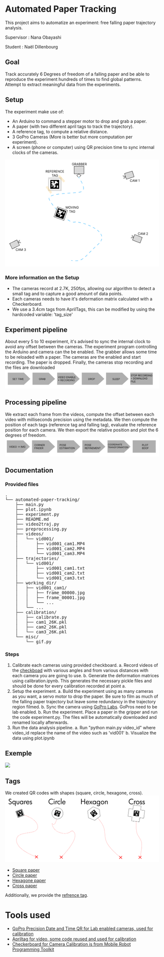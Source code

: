 
# Automated Paper Tracking
This project aims to automatize an experiment: free falling paper trajectory analysis.

Supervisor : Nana Obayashi

Student : Naël Dillenbourg

## Goal
Track accurately 6 Degrees of freedom of a falling paper and be able to reproduce the experiment hundreds of times to find global patterns. Attempt to extract meaningful data from the experiments.

## Setup
The experiment make use of:
- An Arduino to command a stepper motor to drop and grab a paper.
- A paper (with two different april tags to track the trajectory).
- A reference tag, to compute a relative distance.
- 3 GoPro Cameras (More is better but more computation per experiment).
- A screen (phone or computer) using QR precision time to sync internal clocks of the cameras.

![Setup](images/setup.png)
### More information on the Setup
- The cameras record at 2.7K, 250fps, allowing our algorithm to detect a small tag and to capture a good amount of data points.
- Each cameras needs to have it's deformation matrix calculated with a Checkerboard.
- We use a 3.4cm tags from AprilTags, this can be modified by using the hardcoded variable: 'tag_size'
## Experiment pipeline
About every 5 to 10 experiment, it's advised to sync the internal clock to avoid any offset between the cameras.
The experiment program controlling the Arduino and camera can the be enabled. The grabber allows some time to be reloaded with a paper. The cameras are the enabled and start recording. The paper is dropped. Finally, the cameras stop recording and the files are downloaded 
![Experiment pipeline](images/exp_pipeline.png)

## Processing pipeline
We extract each frame from the videos, compute the offset between each video with milliseconds precision using the metadata. We then compute the position of each tags (reference tag and falling tag), evaluate the reference position for each camera. We then export the relative position and plot the 6 degrees of freedom.
![Analysis pipeline](images/analysis_pipeline.png)

## Documentation
### Provided files
<pre>
.
└── automated-paper-tracking/
    ├── main.py 
    ├── plot.ipynb
    ├── experiment.py
    ├── README.md
    ├── video2traj.py
    ├── preprocessing.py
    ├── videos/
    │   └── vid001/
    │       ├── vid001_cam1.MP4
    │       ├── vid001_cam2.MP4
    │       └── vid001_cam3.MP4
    ├── trajectories/
    │   └── vid001/
    │       ├── vid001_cam1.txt
    │       ├── vid001_cam2.txt
    │       └── vid001_cam3.txt
    ├── working_dir/
    │   ├── vid001_cam1/
    │   │   ├── frame_00000.jpg
    │   │   ├── frame_00001.jpg
    │   │   └── ...
    │   └── ...
    ├── calibration/
    │   ├── calibrate.py
    │   ├── cam1_26K.pkl
    │   ├── cam2_26K.pkl
    │   └── cam3_26K.pkl
    └── misc/
        └── gif.py
</pre>

### Steps
1. Calibrate each cameras using provided checkboard.
    a. Record videos of the [checkboad](/misc/camera-calibration-checker-board_9x7.pdf) with various angles and from various distances with each camera you are going to use.
    b. Generate the deformation matrices using calibration.ipynb. This generates the necessary pickle files and should be done for every calibration recorded at point a.
2. Setup the experiment.
    a. Build the experiment using as many cameras as you want, a servo motor to drop the paper. Be sure to film as much of the falling paper trajectory but leave some redundancy in the trajectory region filmed.
    b. Sync the camera using [GoPro Labs](https://gopro.github.io/labs/control/precisiontime/). GoPros need to be lab enabled.
    b. Run the experiment. Place a paper in the gripper and run the code experiment.py. The files will be automatically downloaded and renamed locally afterwards.
3. Run the data analysis pipeline.
    a. Run "python main.py video_id" where video_id replace the name of the video such as 'vid001'
    b. Visualize the data using plot.ipynb

## Exemple
![](images/plot220.gif)

## Tags
We created QR codes with shapes (square, circle, hexagone, cross).
![](images/type_of_papers.png)
- [Square paper](misc/square_tag.pdf)
- [Circle paper](misc/circle_tag.pdf)
- [Hexagone paper](misc/hexagone_tag.pdf)
- [Cross paper](misc/cross_tag.pdf)

Additionally, we provide the [refrence tag](misc/reference_tag.pdf).

# Tools used
- [GoPro Precision Date and Time QR for Lab enabled cameras, used for calibration](https://gopro.github.io/labs/control/precisiontime/)
- [Apriltag for video, some code reused and used for calibration](https://github.com/yanshil/video-apriltags)
- [Checkerboard for Camera Calibration is from Mobile Robot Programming Toolkit](https://docs.mrpt.org/reference/latest/)